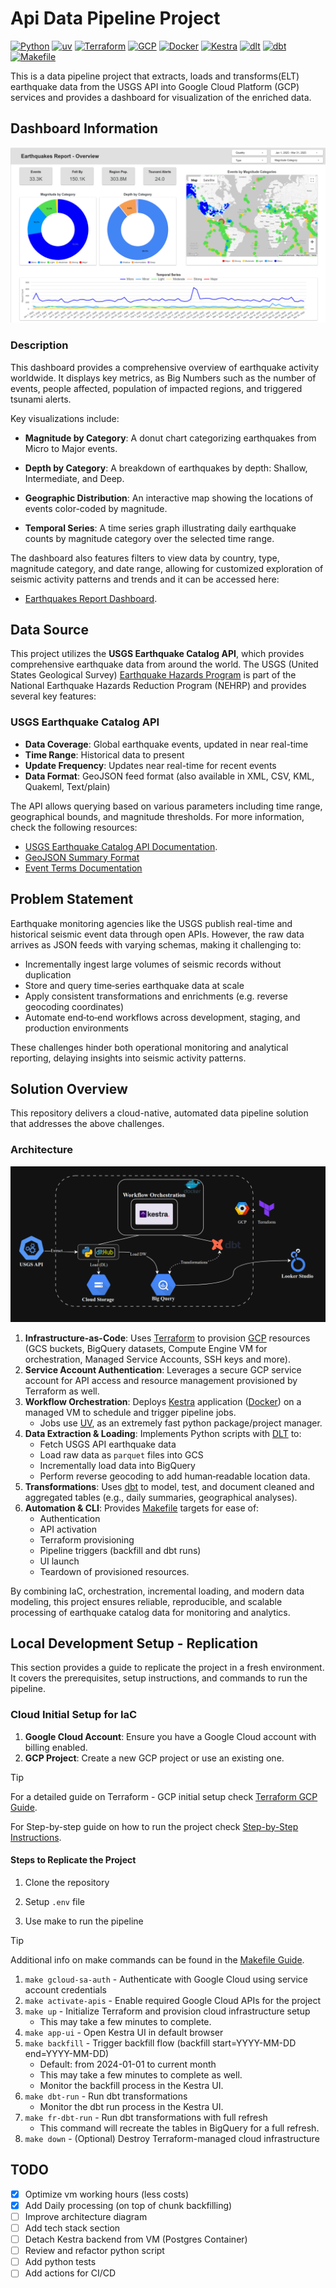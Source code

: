 # Api Data Pipeline Project

[![Python](https://img.shields.io/badge/Python-3.10-4B8BBE.svg?style=flat&logo=python&logoColor=FFD43B&labelColor=3776AB)](https://www.python.org/)
[![uv](https://img.shields.io/badge/astral/uv-261230?style=flat&logo=uv&logoColor=DE5FE9&labelColor=261230)](https://docs.astral.sh/uv/getting-started/installation/)
[![Terraform](https://img.shields.io/badge/Terraform-844FBA?logo=terraform&logoColor=fff&style=flat)](https://www.terraform.io/)
[![GCP](https://img.shields.io/badge/GCP-4285F4?style=flat&logo=googlecloud&logoColor=fff&labelColor=4285F4)](https://cloud.google.com/)
[![Docker](https://img.shields.io/badge/docker-2496ED?style=flat&logo=docker&logoColor=fff&labelColor=2496ED)](https://www.docker.com/)
[![Kestra](https://img.shields.io/badge/Kestra-blueviolet?style=flat&logoColor=fff&labelColor=blueviolet)](https://www.kestra.io/)
[![dlt](https://img.shields.io/badge/dlt-1.9.0-C6D300?style=flat&logo=dlt&labelColor=59C1D5)](https://dlthub.com/)
[![dbt](https://img.shields.io/badge/dbt-FF694B?logo=dbt&logoColor=fff&style=flat)](https://www.getdbt.com/)
[![Makefile](https://img.shields.io/badge/Makefile-000000?style=flat&logo=make&logoColor=fff&labelColor=000000)](https://www.gnu.org/software/make/)

This is a data pipeline project that extracts, loads and transforms(ELT) earthquake data from the USGS API into Google Cloud Platform (GCP) services and provides a dashboard for visualization of the enriched data.

## Dashboard Information

![alt text](assets/images/image.png)

### Description

This dashboard provides a comprehensive overview of earthquake activity worldwide. It displays key metrics, as Big Numbers such as the number of events, people affected, population of impacted regions, and triggered tsunami alerts.

Key visualizations include:

- **Magnitude by Category**: A donut chart categorizing earthquakes from Micro to Major events.

- **Depth by Category**: A breakdown of earthquakes by depth: Shallow, Intermediate, and Deep.

- **Geographic Distribution**: An interactive map showing the locations of events color-coded by magnitude.

- **Temporal Series**: A time series graph illustrating daily earthquake counts by magnitude category over the selected time range.

The dashboard also features filters to view data by country, type, magnitude category, and date range, allowing for customized exploration of seismic activity patterns and trends and it can be accessed here:

- [Earthquakes Report Dashboard](https://lookerstudio.google.com/reporting/d20e44a3-1200-4785-8da5-cc219ba558ed).

## Data Source

This project utilizes the **USGS Earthquake Catalog API**, which provides comprehensive earthquake data from around the world. The USGS (United States Geological Survey) [Earthquake Hazards Program](https://www.usgs.gov/programs/earthquake-hazards) is part of the National Earthquake Hazards Reduction Program (NEHRP) and provides several key features:

### USGS Earthquake Catalog API

- **Data Coverage**: Global earthquake events, updated in near real-time
- **Time Range**: Historical data to present
- **Update Frequency**: Updates near real-time for recent events
- **Data Format**: GeoJSON feed format (also available in XML, CSV, KML, Quakeml, Text/plain)

The API allows querying based on various parameters including time range, geographical bounds, and magnitude thresholds. For more information, check the following resources:

- [USGS Earthquake Catalog API Documentation](https://earthquake.usgs.gov/fdsnws/event/1/).
- [GeoJSON Summary Format](https://earthquake.usgs.gov/earthquakes/feed/v1.0/geojson.php)
- [Event Terms Documentation](https://earthquake.usgs.gov/data/comcat/data-eventterms.php)

## Problem Statement

Earthquake monitoring agencies like the USGS publish real-time and historical seismic event data through open APIs. However, the raw data arrives as JSON feeds with varying schemas, making
it challenging to:

- Incrementally ingest large volumes of seismic records without duplication
- Store and query time‑series earthquake data at scale
- Apply consistent transformations and enrichments (e.g. reverse geocoding coordinates)
- Automate end‑to‑end workflows across development, staging, and production environments

These challenges hinder both operational monitoring and analytical reporting, delaying insights into seismic activity patterns.

## Solution Overview

This repository delivers a cloud-native, automated data pipeline solution that addresses the above challenges.

### Architecture

![alt text](assets/images/image-1.png)

1. **Infrastructure-as-Code**: Uses [Terraform](https://developer.hashicorp.com/terraform) to provision [GCP](https://cloud.google.com/) resources (GCS buckets, BigQuery datasets, Compute Engine VM for orchestration, Managed Service Accounts, SSH keys and more).
2. **Service Account Authentication**: Leverages a secure GCP service account for API access and resource management provisioned by Terraform as well.
3. **Workflow Orchestration**: Deploys [Kestra](https://kestra.io/) application ([Docker](https://www.docker.com/)) on a managed VM to schedule and trigger pipeline jobs.
   - Jobs use [UV](https://docs.astral.sh/uv/), as an extremely fast python package/project manager.
4. **Data Extraction & Loading**: Implements Python scripts with [DLT](https://dlthub.com/) to:
   - Fetch USGS API earthquake data
   - Load raw data as `parquet` files into GCS
   - Incrementally load data into BigQuery
   - Perform reverse geocoding to add human‑readable location data.  
5. **Transformations**: Uses [dbt](https://www.getdbt.com/) to model, test, and document cleaned and aggregated tables (e.g., daily summaries, geographical analyses).
6. **Automation & CLI**: Provides [Makefile](https://www.gnu.org/software/make/) targets for ease of:
   - Authentication
   - API activation
   - Terraform provisioning
   - Pipeline triggers (backfill and dbt runs)
   - UI launch
   - Teardown of provisioned resources.

By combining IaC, orchestration, incremental loading, and modern data modeling, this project ensures reliable, reproducible, and scalable processing of earthquake catalog data for monitoring and analytics.

<!-- TODO add a tech stack list here -->

## Local Development Setup - Replication

This section provides a guide to replicate the project in a fresh environment. It covers the prerequisites, setup instructions, and commands to run the pipeline.

### Cloud Initial Setup for IaC

1. **Google Cloud Account**: Ensure you have a Google Cloud account with billing enabled.
2. **GCP Project**: Create a new GCP project or use an existing one.

> [!TIP]
> For a detailed guide on Terraform - GCP initial setup check [Terraform GCP Guide](docs/terraform.md).
>
> For Step-by-step guide on how to run the project check [Step-by-Step Instructions](docs/instructions.md).

#### Steps to Replicate the Project

1. Clone the repository

2. Setup `.env` file

3. Use make to run the pipeline

> [!TIP]
> Additional info on make commands can be found in the [Makefile Guide](docs/makefile.md).

   1. `make gcloud-sa-auth` - Authenticate with Google Cloud using service account credentials
   2. `make activate-apis` - Enable required Google Cloud APIs for the project
   3. `make up` - Initialize Terraform and provision cloud infrastructure setup
        - This may take a few minutes to complete.
   4. `make app-ui` - Open Kestra UI in default browser
   5. `make backfill` - Trigger backfill flow (backfill start=YYYY-MM-DD end=YYYY-MM-DD)
      - Default: from 2024-01-01 to current month
      - This may take a few minutes to complete as well.
      - Monitor the backfill process in the Kestra UI.
   6. `make dbt-run` - Run dbt transformations
      - Monitor the dbt run process in the Kestra UI.
   7. `make fr-dbt-run` - Run dbt transformations with full refresh
      - This command will recreate the tables in BigQuery for a full refresh.
   8. `make down` - (Optional) Destroy Terraform-managed cloud infrastructure

## TODO

- [x] Optimize vm working hours (less costs)
- [x] Add Daily processing (on top of chunk backfilling)
- [ ] Improve architecture diagram
- [ ] Add tech stack section
- [ ] Detach Kestra backend from VM (Postgres Container)
- [ ] Review and refactor python script
- [ ] Add python tests
- [ ] Add actions for CI/CD
